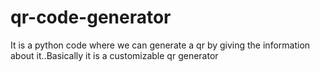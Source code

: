 # qr-code-generator
It is a python code where we can generate a qr by giving the information about it..Basically it is a customizable qr generator
